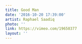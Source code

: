 ```yaml
---
title: Good Man
date: '2016-10-20 17:39:00'
artist: Raphael Saadiq
photo: ''
link: https://vimeo.com/19650377
layout: ''
---
```


